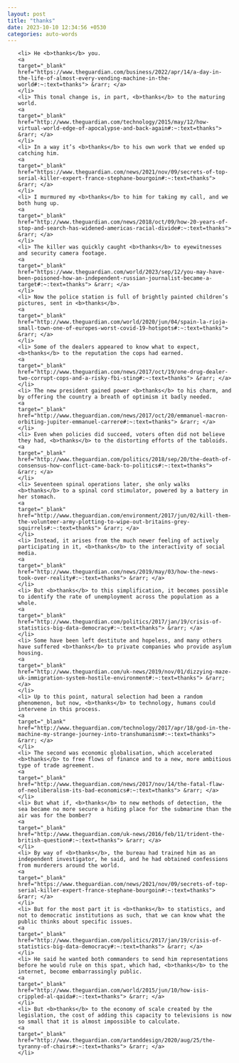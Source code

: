 ```yaml
---
layout: post
title: "thanks"
date: 2023-10-10 12:34:56 +0530
categories: auto-words
---
```

<ol>

    <li> He <b>thanks</b> you.
    <a 
    target="_blank" 
    href="https://www.theguardian.com/business/2022/apr/14/a-day-in-the-life-of-almost-every-vending-machine-in-the-world#:~:text=thanks"> &rarr; </a>
    </li>
    <li> This tonal change is, in part, <b>thanks</b> to the maturing world.
    <a 
    target="_blank" 
    href="http://www.theguardian.com/technology/2015/may/12/how-virtual-world-edge-of-apocalypse-and-back-again#:~:text=thanks"> &rarr; </a>
    </li>
    <li> In a way it’s <b>thanks</b> to his own work that we ended up catching him.
    <a 
    target="_blank" 
    href="https://www.theguardian.com/news/2021/nov/09/secrets-of-top-serial-killer-expert-france-stephane-bourgoin#:~:text=thanks"> &rarr; </a>
    </li>
    <li> I murmured my <b>thanks</b> to him for taking my call, and we both hung up.
    <a 
    target="_blank" 
    href="http://www.theguardian.com/news/2018/oct/09/how-20-years-of-stop-and-search-has-widened-americas-racial-divide#:~:text=thanks"> &rarr; </a>
    </li>
    <li> The killer was quickly caught <b>thanks</b> to eyewitnesses and security camera footage.
    <a 
    target="_blank" 
    href="https://www.theguardian.com/world/2023/sep/12/you-may-have-been-poisoned-how-an-independent-russian-journalist-became-a-target#:~:text=thanks"> &rarr; </a>
    </li>
    <li> Now the police station is full of brightly painted children’s pictures, sent in <b>thanks</b>.
    <a 
    target="_blank" 
    href="http://www.theguardian.com/world/2020/jun/04/spain-la-rioja-small-town-one-of-europes-worst-covid-19-hotspots#:~:text=thanks"> &rarr; </a>
    </li>
    <li> Some of the dealers appeared to know what to expect, <b>thanks</b> to the reputation the cops had earned.
    <a 
    target="_blank" 
    href="http://www.theguardian.com/news/2017/oct/19/one-drug-dealer-two-corrupt-cops-and-a-risky-fbi-sting#:~:text=thanks"> &rarr; </a>
    </li>
    <li> The new president gained power <b>thanks</b> to his charm, and by offering the country a breath of optimism it badly needed.
    <a 
    target="_blank" 
    href="http://www.theguardian.com/news/2017/oct/20/emmanuel-macron-orbiting-jupiter-emmanuel-carrere#:~:text=thanks"> &rarr; </a>
    </li>
    <li> Even when policies did succeed, voters often did not believe they had, <b>thanks</b> to the distorting efforts of the tabloids.
    <a 
    target="_blank" 
    href="http://www.theguardian.com/politics/2018/sep/20/the-death-of-consensus-how-conflict-came-back-to-politics#:~:text=thanks"> &rarr; </a>
    </li>
    <li> Seventeen spinal operations later, she only walks <b>thanks</b> to a spinal cord stimulator, powered by a battery in her stomach.
    <a 
    target="_blank" 
    href="http://www.theguardian.com/environment/2017/jun/02/kill-them-the-volunteer-army-plotting-to-wipe-out-britains-grey-squirrels#:~:text=thanks"> &rarr; </a>
    </li>
    <li> Instead, it arises from the much newer feeling of actively participating in it, <b>thanks</b> to the interactivity of social media.
    <a 
    target="_blank" 
    href="http://www.theguardian.com/news/2019/may/03/how-the-news-took-over-reality#:~:text=thanks"> &rarr; </a>
    </li>
    <li> But <b>thanks</b> to this simplification, it becomes possible to identify the rate of unemployment across the population as a whole.
    <a 
    target="_blank" 
    href="http://www.theguardian.com/politics/2017/jan/19/crisis-of-statistics-big-data-democracy#:~:text=thanks"> &rarr; </a>
    </li>
    <li> Some have been left destitute and hopeless, and many others have suffered <b>thanks</b> to private companies who provide asylum housing.
    <a 
    target="_blank" 
    href="http://www.theguardian.com/uk-news/2019/nov/01/dizzying-maze-uk-immigration-system-hostile-environment#:~:text=thanks"> &rarr; </a>
    </li>
    <li> Up to this point, natural selection had been a random phenomenon, but now, <b>thanks</b> to technology, humans could intervene in this process.
    <a 
    target="_blank" 
    href="http://www.theguardian.com/technology/2017/apr/18/god-in-the-machine-my-strange-journey-into-transhumanism#:~:text=thanks"> &rarr; </a>
    </li>
    <li> The second was economic globalisation, which accelerated <b>thanks</b> to free flows of finance and to a new, more ambitious type of trade agreement.
    <a 
    target="_blank" 
    href="http://www.theguardian.com/news/2017/nov/14/the-fatal-flaw-of-neoliberalism-its-bad-economics#:~:text=thanks"> &rarr; </a>
    </li>
    <li> But what if, <b>thanks</b> to new methods of detection, the sea became no more secure a hiding place for the submarine than the air was for the bomber?
    <a 
    target="_blank" 
    href="http://www.theguardian.com/uk-news/2016/feb/11/trident-the-british-question#:~:text=thanks"> &rarr; </a>
    </li>
    <li> By way of <b>thanks</b>, the bureau had trained him as an independent investigator, he said, and he had obtained confessions from murderers around the world.
    <a 
    target="_blank" 
    href="https://www.theguardian.com/news/2021/nov/09/secrets-of-top-serial-killer-expert-france-stephane-bourgoin#:~:text=thanks"> &rarr; </a>
    </li>
    <li> But for the most part it is <b>thanks</b> to statistics, and not to democratic institutions as such, that we can know what the public thinks about specific issues.
    <a 
    target="_blank" 
    href="http://www.theguardian.com/politics/2017/jan/19/crisis-of-statistics-big-data-democracy#:~:text=thanks"> &rarr; </a>
    </li>
    <li> He said he wanted both commanders to send him representations before he would rule on this spat, which had, <b>thanks</b> to the internet, become embarrassingly public.
    <a 
    target="_blank" 
    href="http://www.theguardian.com/world/2015/jun/10/how-isis-crippled-al-qaida#:~:text=thanks"> &rarr; </a>
    </li>
    <li> But <b>thanks</b> to the economy of scale created by the legislation, the cost of adding this capacity to televisions is now so small that it is almost impossible to calculate.
    <a 
    target="_blank" 
    href="http://www.theguardian.com/artanddesign/2020/aug/25/the-tyranny-of-chairs#:~:text=thanks"> &rarr; </a>
    </li>